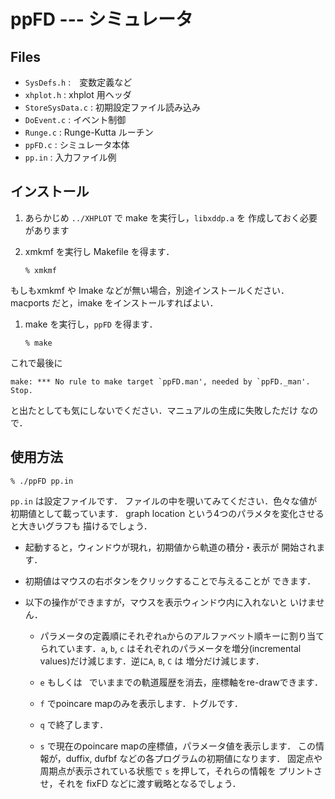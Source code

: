 # ppFD --- シミュレータ

## Files
* `SysDefs.h` :　変数定義など
* `xhplot.h` : xhplot 用ヘッダ
* `StoreSysData.c` :  初期設定ファイル読み込み
* `DoEvent.c` : イベント制御
* `Runge.c` : Runge-Kutta ルーチン
* `ppFD.c` : シミュレータ本体
* `pp.in` : 入力ファイル例

## インストール

1. あらかじめ `../XHPLOT` で make を実行し，`libxddp.a` を
作成しておく必要があります

1. xmkmf を実行し Makefile を得ます．
   ```
   % xmkmf
   ```
もしもxmkmf や Imake などが無い場合，別途インストールください．
macports だと，imake をインストールすればよい．
1. make を実行し，`ppFD` を得ます．
   ```
   % make
   ```
これで最後に
   ```
   make: *** No rule to make target `ppFD.man', needed by `ppFD._man'.  Stop.
   ```
と出たとしても気にしないでください．マニュアルの生成に失敗しただけ
なので．

## 使用方法

```
% ./ppFD pp.in
```

`pp.in` は設定ファイルです．
ファイルの中を覗いてみてください．色々な値が初期値として載っています．
graph location という4つのパラメタを変化させると大きいグラフも
描けるでしょう．

* 起動すると，ウィンドウが現れ，初期値から軌道の積分・表示が
開始されます．

* 初期値はマウスの右ボタンをクリックすることで与えることが
できます．

* 以下の操作ができますが，マウスを表示ウィンドウ内に入れないと
いけません．

	* パラメータの定義順にそれぞれ`a`からのアルファベット順キーに割り当て
られています．`a`, `b`, `c` はそれぞれのパラメータを増分(incremental
values)だけ減じます．逆に`A`, `B`, `C` は 増分だけ減じます．

	* `e` もしくは` ` でいままでの軌道履歴を消去，座標軸をre-drawできます．

	* `f` でpoincare mapのみを表示します．トグルです．

	* `q` で終了します．

	* `s` で現在のpoincare mapの座標値，パラメータ値を表示します．
この情報が，duffix, dufbf などの各プログラムの初期値になります．
固定点や周期点が表示されている状態で `s` を押して，それらの情報を
プリントさせ，それを fixFD などに渡す戦略となるでしょう．
